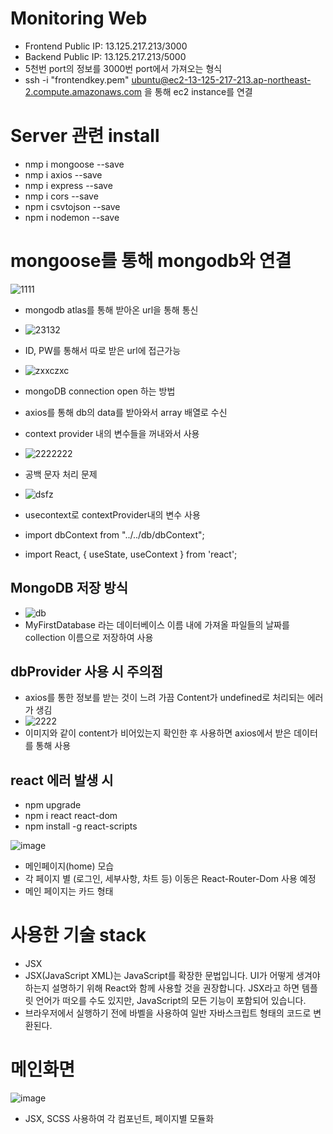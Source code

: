 # Monitoring Web
- Frontend Public IP: 13.125.217.213/3000
- Backend Public IP: 13.125.217.213/5000
- 5천번 port의 정보를 3000번 port에서 가져오는 형식
- ssh -i "frontendkey.pem" ubuntu@ec2-13-125-217-213.ap-northeast-2.compute.amazonaws.com 을 통해 ec2 instance를 연결

# Server 관련 install
- nmp i mongoose --save
- nmp i axios --save
- nmp i express --save
- nmp i cors --save
- npm i csvtojson --save
- npm i nodemon --save

# mongoose를 통해 mongodb와 연결
![1111](https://user-images.githubusercontent.com/33975284/168006534-430c8d8e-3e43-4740-acbb-763b6e683593.PNG)
- mongodb atlas를 통해 받아온 url을 통해 통신
- ![23132](https://user-images.githubusercontent.com/33975284/168721689-9f4b6d21-3520-4b0a-b8be-6747670f8233.PNG)
- ID, PW를 통해서 따로 받은 url에 접근가능
- ![zxxczxc](https://user-images.githubusercontent.com/33975284/168721739-58460c69-d798-46d6-ae47-d03b11fd4a79.PNG)
- mongoDB connection open 하는 방법


- axios를 통해 db의 data를 받아와서 array 배열로 수신
- context provider 내의 변수들을 꺼내와서 사용
- ![2222222](https://user-images.githubusercontent.com/33975284/168485254-a877bea2-37a2-413f-90a0-f6faf025cf49.PNG)
- 공백 문자 처리 문제
- ![dsfz](https://user-images.githubusercontent.com/33975284/168485353-e6f86e91-1198-4fc5-9dee-4009ae20f8e9.PNG)
- usecontext로 contextProvider내의 변수 사용
- import dbContext from "../../db/dbContext";
- import React, { useState, useContext } from 'react';

## MongoDB 저장 방식
- ![db](https://user-images.githubusercontent.com/33975284/169108733-21b728bf-0264-4475-8b1a-ea399c7d3712.PNG)
- MyFirstDatabase 라는 데이터베이스 이름 내에 가져올 파일들의 날짜를 collection 이름으로 저장하여 사용

## dbProvider 사용 시 주의점
- axios를 통한 정보를 받는 것이 느려 가끔 Content가 undefined로 처리되는 에러가 생김
- ![2222](https://user-images.githubusercontent.com/33975284/169108961-e789f687-b42f-4fa0-97d0-64498258e918.PNG)
- 이미지와 같이 content가 비어있는지 확인한 후 사용하면 axios에서 받은 데이터를 통해 사용



## react 에러 발생 시
- npm upgrade
- npm i react react-dom
- npm install -g react-scripts

![image](https://user-images.githubusercontent.com/33484628/166095371-fb82ed90-391b-45e4-a2b3-cd74c709dcb5.png)
- 메인페이지(home) 모습
- 각 페이지 별 (로그인, 세부사항, 차트 등) 이동은 React-Router-Dom 사용 예정
- 메인 페이지는 카드 형태




# 사용한 기술 stack
 - JSX 
 - JSX(JavaScript XML)는 JavaScript를 확장한 문법입니다. UI가 어떻게 생겨야 하는지 설명하기 위해 React와 함께 사용할 것을 권장합니다. JSX라고 하면 템플릿 언어가 떠오를 수도 있지만, JavaScript의 모든 기능이 포함되어 있습니다.
 - 브라우저에서 실행하기 전에 바벨을 사용하여 일반 자바스크립트 형태의 코드로 변환된다. 

 
 
 
 # 메인화면
 ![image](https://user-images.githubusercontent.com/33484628/166213871-7b71c32e-dbe9-4d38-9cb8-702a94d41621.png)
- JSX, SCSS 사용하여 각 컴포넌트, 페이지별 모듈화
